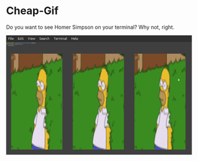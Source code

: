 # Cheap-Gif

Do you want to see Homer Simpson on your terminal? Why not, right.

![alt text](.github/homer.png "Homer")